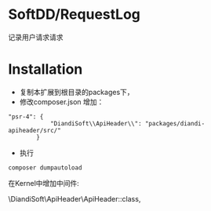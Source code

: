 # SoftDD/RequestLog
记录用户请求请求
# Installation
- 复制本扩展到根目录的packages下，
 - 修改composer.json 增加： 
 ```   
 "psr-4": {
             "DiandiSoft\\ApiHeader\\": "packages/diandi-apiheader/src/"
         }
```
  - 执行
  ```
  composer dumpautoload
  ```
  在Kernel中增加中间件:
  
  \DiandiSoft\ApiHeader\ApiHeader::class,
